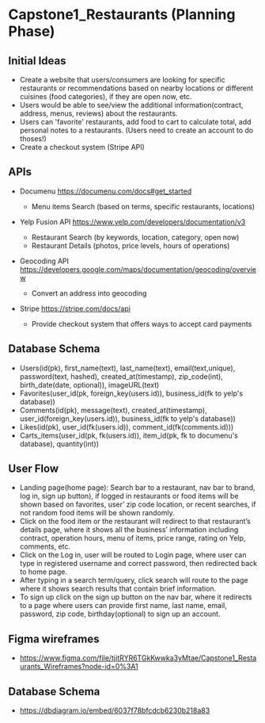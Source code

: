 # Capstone1_Restaurants (Planning Phase)

## Initial Ideas

-   Create a website that users/consumers are looking for specific restaurants or recommendations based on nearby
    locations or different cuisines (food categories), if they are open now, etc.
-   Users would be able to see/view the additional information(contract, address, menus, reviews) about the restaurants.
-   Users can 'favorite' restaurants, add food to cart to calculate total, add personal notes to a restaurants. (Users need
    to create an account to do thoses!)
-   Create a checkout system (Stripe API)

## APIs

-   Documenu https://documenu.com/docs#get_started

    -   Menu items Search (based on terms, specific restaurants, locations)

-   Yelp Fusion API https://www.yelp.com/developers/documentation/v3

    -   Restaurant Search (by keywords, location, category, open now)
    -   Restaurant Details (photos, price levels, hours of operations)

-   Geocoding API https://developers.google.com/maps/documentation/geocoding/overview

    -   Convert an address into geocoding

-   Stripe https://stripe.com/docs/api

    -   Provide checkout system that offers ways to accept card payments

## Database Schema

-   Users(id(pk), first_name(text), last_name(text), email(text,unique), password(text, hashed), created_at(timestamp), zip_code(int), birth_date(date, optional)), imageURL(text)
-   Favorites(user_id(pk, foreign_key(users.id)), business_id(fk to yelp's database))
-   Comments(id(pk), message(text), created_at(timestamp), user_id(foreign_key(users.id)), business_id(fk to yelp's database))
-   Likes(id(pk), user_id(fk(users.id)), comment_id(fk(comments.id)))
-   Carts_items(user_id(pk, fk(users.id)), item_id(pk, fk to documenu's database), quantity(int))

## User Flow

-   Landing page(home page): Search bar to a restaurant, nav bar to brand, log in, sign up button), if logged in restaurants or food items will be shown based on favorites, user’ zip code location, or recent searches, if not random food items will be shown randomly.
-   Click on the food item or the restaurant will redirect to that restaurant’s details page, where it shows all the business’ information including contract, operation hours, menu of items, price range, rating on Yelp, comments, etc.
-   Click on the Log in, user will be routed to Login page, where user can type in registered username and correct password, then redirected back to home page.
-   After typing in a search term/query, click search will route to the page where it shows search results that contain brief information.
-   To sign up click on the sign up button on the nav bar, where it redirects to a page where users can provide first name, last name, email, password, zip code, birthday(optional) to sign up an account.

## Figma wireframes

-   https://www.figma.com/file/tjitRYR6TGkKwwka3yMtae/Capstone1_Restaurants_Wireframes?node-id=0%3A1

## Database Schema 

-   https://dbdiagram.io/embed/6037f78bfcdcb6230b218a83
